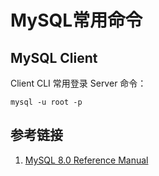 # MySQL常用命令


## MySQL Client


Client CLI 常用登录 Server 命令：
```
mysql -u root -p
```



## 参考链接
1. [MySQL 8.0 Reference Manual](https://dev.mysql.com/doc/refman/8.0/en/)